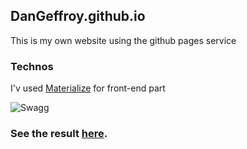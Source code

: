 ## DanGeffroy.github.io
<p>This is my own website using the github pages service</p>

### Technos
<p>I'v used <A HREF="http://materializecss.com/" TITLE="description">Materialize</A> for front-end part</p>

<img src="http://4.bp.blogspot.com/-x37kV_r1iAo/UkSc-mQweoI/AAAAAAAAOaU/y6RoPCArzgY/s1600/sunglasses.gif" alt="Swagg">

### See the result <A HREF="http://dangeffroy.github.io/" TITLE="description">here</A>.
